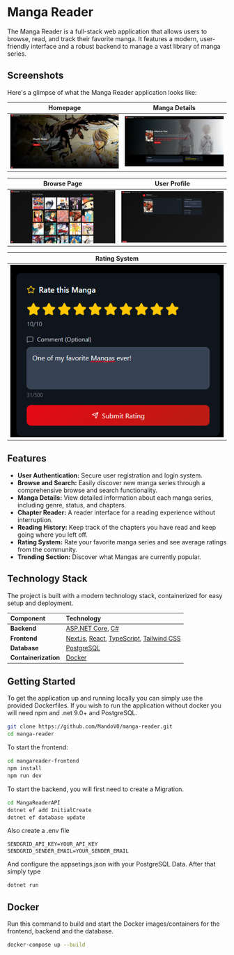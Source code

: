 # Manga Reader

The Manga Reader is a full-stack web application that allows users to browse, read, and track their favorite manga. It features a modern, user-friendly interface and a robust backend to manage a vast library of manga series.

## Screenshots

Here's a glimpse of what the Manga Reader application looks like:

| Homepage | Manga Details |
| :---: | :---: |
| ![Homepage](assets/Homepage1-Hero.png) | ![Manga Details](assets/MangaDetailsPage.png) |

| Browse Page | User Profile |
| :---: | :---: |
| ![Browse Page](assets/BrowsePage.png) | ![User Profile](assets/UserProfile-ReadingHistory.png) |

| Rating System |
| :---: |
| ![Rating](assets/Rating.png) |

## Features

- **User Authentication:** Secure user registration and login system.
- **Browse and Search:** Easily discover new manga series through a comprehensive browse and search functionality.
- **Manga Details:** View detailed information about each manga series, including genre, status, and chapters.
- **Chapter Reader:** A reader interface for a reading experience without interruption.
- **Reading History:** Keep track of the chapters you have read and keep going where you left off.
- **Rating System:** Rate your favorite manga series and see average ratings from the community.
- **Trending Section:** Discover what Mangas are currently popular.

## Technology Stack

The project is built with a modern technology stack, containerized for easy setup and deployment.

| Component | Technology |
| :--- | :--- |
| **Backend** | [ASP.NET Core](https://dotnet.microsoft.com/apps/aspnet), [C#](https://learn.microsoft.com/en-us/dotnet/csharp/) |
| **Frontend** | [Next.js](https://nextjs.org/), [React](https://react.dev/), [TypeScript](https://www.typescriptlang.org/), [Tailwind CSS](https://tailwindcss.com/) |
| **Database** | [PostgreSQL](https://www.postgresql.org/) |
| **Containerization** | [Docker](https://www.docker.com/) |

## Getting Started
To get the application up and running locally you can simply use the provided Dockerfiles.
If you wish to run the application without docker you will need npm and .net 9.0+ and PostgreSQL.

```bash
git clone https://github.com/MandoV0/manga-reader.git
cd manga-reader
```

To start the frontend:
```bash
cd mangareader-frontend
npm install
npm run dev
```

To start the backend, you will first need to create a Migration.
```bash
cd MangaReaderAPI
dotnet ef add InitialCreate
dotnet ef database update
```
Also create a .env file
```
SENDGRID_API_KEY=YOUR_API_KEY
SENDGRID_SENDER_EMAIL=YOUR_SENDER_EMAIL
```
And configure the appsetings.json with your PostgreSQL Data.
After that simply type
```bash
dotnet run
```

## Docker
Run this command to build and start the Docker images/containers for the frontend, backend and the database.
```bash
docker-compose up --build
```